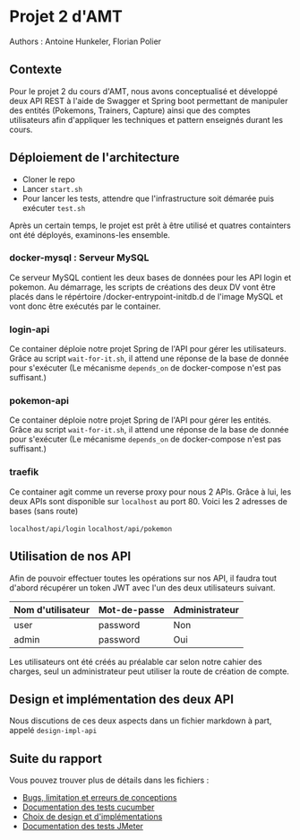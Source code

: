 # Projet 2 d'AMT
Authors : Antoine Hunkeler, Florian Polier
## Contexte

Pour le projet 2 du cours d'AMT, nous avons conceptualisé et développé deux API REST à l'aide de Swagger et Spring boot permettant de manipuler des entités (Pokemons, Trainers, Capture) ainsi que des comptes utilisateurs afin d'appliquer les techniques et pattern enseignés durant les cours.

## Déploiement de l'architecture

- Cloner le repo
- Lancer `start.sh`
- Pour lancer les tests, attendre que l'infrastructure soit démarée puis exécuter `test.sh`

Après un certain temps, le projet est prêt à être utilisé et quatres containters ont été déployés, examinons-les ensemble.

### docker-mysql : Serveur MySQL
Ce serveur MySQL contient les deux bases de données pour les API login et pokemon.
Au démarrage, les scripts de créations des deux DV vont être placés dans le répértoire /docker-entrypoint-initdb.d de l'image MySQL et vont donc être exécutés par le container.

### login-api
Ce container déploie notre projet Spring de l'API pour gérer les utilisateurs. Grâce au script `wait-for-it.sh`, il attend une réponse de la base de donnée pour s'exécuter (Le mécanisme `depends_on` de docker-compose n'est pas suffisant.)

### pokemon-api
Ce container déploie notre projet Spring de l'API pour gérer les entités. Grâce au script `wait-for-it.sh`, il attend une réponse de la base de donnée pour s'exécuter (Le mécanisme `depends_on` de docker-compose n'est pas suffisant.)

### traefik
Ce container agit comme un reverse proxy pour nous 2 APIs. Grâce à lui, les deux APIs sont disponible sur `localhost` au port 80. Voici les 2 adresses de bases (sans route)

`localhost/api/login`
`localhost/api/pokemon`

## Utilisation de nos API
Afin de pouvoir effectuer toutes les opérations sur nos API, il faudra tout d'abord récupérer un token JWT avec l'un des deux utilisateurs suivant.

| Nom d'utilisateur | Mot-de-passe | Administrateur |
|-------------------|--------------|----------------|
| user              | password     | Non            |
| admin             | password     | Oui            |

Les utilisateurs ont été créés au préalable car selon notre cahier des charges, seul un administrateur peut utiliser la route de création de compte.

## Design et implémentation des deux API
Nous discutions de ces deux aspects dans un fichier markdown à part, appelé `design-impl-api`

## Suite du rapport
Vous pouvez trouver plus de détails dans les fichiers :
- [Bugs, limitation et erreurs de conceptions](documentation/bugs-limitations.md)
- [Documentation des tests cucumber](documentation/cucumber_testing.md)
- [Choix de design et d'implémentations](documentation/design-impl-api.md)
- [Documentation des tests JMeter](documentation/load_testing.md)
